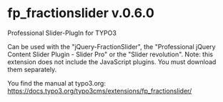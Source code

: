 # fp_fractionslider v.0.6.0
Professional Slider-PlugIn for TYPO3

Can be used with the "jQuery-FractionSlider", the "Professional jQuery Content Slider Plugin - Slider Pro" or the "Slider revolution".
Note: this extension does not include the JavaScript plugins. You must download them separately.

You find the manual at typo3.org:
https://docs.typo3.org/typo3cms/extensions/fp_fractionslider/
